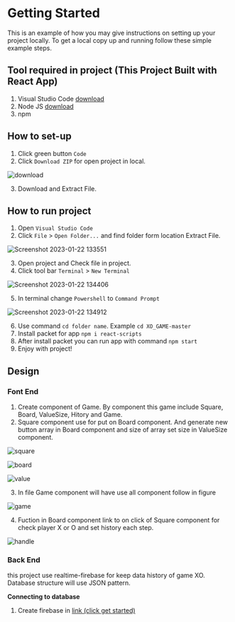 # Getting Started 
This is an example of how you may give instructions on setting up your project locally. To get a local copy up and running follow these simple example steps.


## Tool required in project (This Project Built with React App)
1. Visual Studio Code    [download](https://code.visualstudio.com/)
2. Node JS   [download](https://nodejs.org/en/)
3. npm


## How to set-up
1. Click green button `Code`
2. Click `Download ZIP` for open project in local.

![download ](https://user-images.githubusercontent.com/94596185/213903569-972b3e78-896e-476a-b1cb-29c9f8ecf224.jpg)

3. Download and Extract File.

## How to run project
1. Open `Visual Studio Code`
2. Click `File` > `Open Folder...` and find folder form location Extract File.

![Screenshot 2023-01-22 133551](https://user-images.githubusercontent.com/94596185/213903873-2a88f772-9f78-4b32-a45b-511c1790edbe.jpg)

3. Open project and Check file in project.
4. Click tool bar `Terminal` > `New Terminal`

![Screenshot 2023-01-22 134406](https://user-images.githubusercontent.com/94596185/213904147-1db058f7-6382-4990-a869-0f7f50b54be1.jpg)

5. In terminal change `Powershell` to `Command Prompt`

![Screenshot 2023-01-22 134912](https://user-images.githubusercontent.com/94596185/213905661-33a48391-3ff5-4ebd-a82a-66e789a07fe4.jpg)

6. Use command `cd folder name`. Example `cd XO_GAME-master`
7. Install packet for app `npm i react-scripts`
8. After install packet you can run app with command `npm start`
9. Enjoy with project!

## Design
### Font End
1. Create component of Game. By component this game include
Square, Board, ValueSize, Hitory and Game. 
2. Square component use for put on Board component. 
And generate new button array in Board component and size of array
set size in ValueSize component.

![square](https://user-images.githubusercontent.com/94596185/213908265-84462db8-e094-4080-b7cb-0831ff274d9e.jpg)

![board](https://user-images.githubusercontent.com/94596185/213908282-9e9fe375-465d-4ef5-a929-0389c8a1a498.jpg)

![value](https://user-images.githubusercontent.com/94596185/213908549-9950ac16-90ff-4d0c-9784-cae88e2c93a0.jpg)

3. In file Game component will have use all component follow in figure

![game](https://user-images.githubusercontent.com/94596185/213908825-2e7e321a-4eb1-4480-89d6-d400186aca2a.jpg)

4. Fuction in Board component link to on click of Square component for check player X or O and set history each step.

![handle](https://user-images.githubusercontent.com/94596185/213913006-c4d2e9c6-67b5-4bf8-971d-5c62a9c4feb3.jpg)

### Back End
this project use realtime-firebase for keep data history of game XO. Database structure will use JSON pattern.

**Connecting to database** 
1. Create firebase in [link (click get started)](https://firebase.google.com/) 

